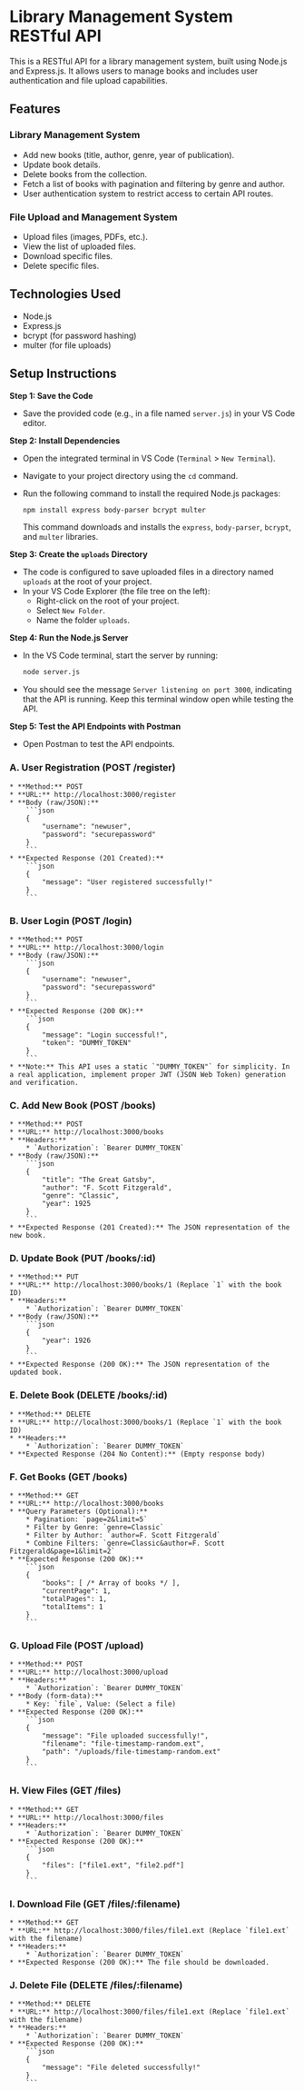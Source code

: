 # Library Management System RESTful API

This is a RESTful API for a library management system, built using Node.js and Express.js. It allows users to manage books and includes user authentication and file upload capabilities.

## Features

### Library Management System
* Add new books (title, author, genre, year of publication).
* Update book details.
* Delete books from the collection.
* Fetch a list of books with pagination and filtering by genre and author.
* User authentication system to restrict access to certain API routes.

### File Upload and Management System
* Upload files (images, PDFs, etc.).
* View the list of uploaded files.
* Download specific files.
* Delete specific files.

## Technologies Used
* Node.js
* Express.js
* bcrypt (for password hashing)
* multer (for file uploads)

## Setup Instructions

**Step 1: Save the Code**

* Save the provided code (e.g., in a file named `server.js`) in your VS Code editor.

**Step 2: Install Dependencies**

* Open the integrated terminal in VS Code (`Terminal` \> `New Terminal`).
* Navigate to your project directory using the `cd` command.
* Run the following command to install the required Node.js packages:

    ```bash
    npm install express body-parser bcrypt multer
    ```
    This command downloads and installs the `express`, `body-parser`, `bcrypt`, and `multer` libraries.

**Step 3: Create the `uploads` Directory**

* The code is configured to save uploaded files in a directory named `uploads` at the root of your project.
* In your VS Code Explorer (the file tree on the left):
    * Right-click on the root of your project.
    * Select `New Folder`.
    * Name the folder `uploads`.

**Step 4: Run the Node.js Server**

* In the VS Code terminal, start the server by running:
    ```bash
    node server.js
    ```
* You should see the message `Server listening on port 3000`, indicating that the API is running. Keep this terminal window open while testing the API.

**Step 5: Test the API Endpoints with Postman**

* Open Postman to test the API endpoints.

### A. User Registration (POST /register)
    * **Method:** POST
    * **URL:** http://localhost:3000/register
    * **Body (raw/JSON):**
        ```json
        {
            "username": "newuser",
            "password": "securepassword"
        }
        ```
    * **Expected Response (201 Created):**
        ```json
        {
            "message": "User registered successfully!"
        }
        ```

### B. User Login (POST /login)
    * **Method:** POST
    * **URL:** http://localhost:3000/login
    * **Body (raw/JSON):**
        ```json
        {
            "username": "newuser",
            "password": "securepassword"
        }
        ```
    * **Expected Response (200 OK):**
        ```json
        {
            "message": "Login successful!",
            "token": "DUMMY_TOKEN"
        }
        ```
    * **Note:** This API uses a static `"DUMMY_TOKEN"` for simplicity. In a real application, implement proper JWT (JSON Web Token) generation and verification.

### C. Add New Book (POST /books)
    * **Method:** POST
    * **URL:** http://localhost:3000/books
    * **Headers:**
        * `Authorization`: `Bearer DUMMY_TOKEN`
    * **Body (raw/JSON):**
        ```json
        {
            "title": "The Great Gatsby",
            "author": "F. Scott Fitzgerald",
            "genre": "Classic",
            "year": 1925
        }
        ```
    * **Expected Response (201 Created):** The JSON representation of the new book.

### D. Update Book (PUT /books/:id)
    * **Method:** PUT
    * **URL:** http://localhost:3000/books/1 (Replace `1` with the book ID)
    * **Headers:**
        * `Authorization`: `Bearer DUMMY_TOKEN`
    * **Body (raw/JSON):**
        ```json
        {
            "year": 1926
        }
        ```
    * **Expected Response (200 OK):** The JSON representation of the updated book.

### E. Delete Book (DELETE /books/:id)
    * **Method:** DELETE
    * **URL:** http://localhost:3000/books/1 (Replace `1` with the book ID)
    * **Headers:**
        * `Authorization`: `Bearer DUMMY_TOKEN`
    * **Expected Response (204 No Content):** (Empty response body)

### F. Get Books (GET /books)
    * **Method:** GET
    * **URL:** http://localhost:3000/books
    * **Query Parameters (Optional):**
        * Pagination: `page=2&limit=5`
        * Filter by Genre: `genre=Classic`
        * Filter by Author: `author=F. Scott Fitzgerald`
        * Combine Filters: `genre=Classic&author=F. Scott Fitzgerald&page=1&limit=2`
    * **Expected Response (200 OK):**
        ```json
        {
            "books": [ /* Array of books */ ],
            "currentPage": 1,
            "totalPages": 1,
            "totalItems": 1
        }
        ```

### G. Upload File (POST /upload)
    * **Method:** POST
    * **URL:** http://localhost:3000/upload
    * **Headers:**
        * `Authorization`: `Bearer DUMMY_TOKEN`
    * **Body (form-data):**
        * Key: `file`, Value: (Select a file)
    * **Expected Response (200 OK):**
        ```json
        {
            "message": "File uploaded successfully!",
            "filename": "file-timestamp-random.ext",
            "path": "/uploads/file-timestamp-random.ext"
        }
        ```

### H. View Files (GET /files)
    * **Method:** GET
    * **URL:** http://localhost:3000/files
    * **Headers:**
        * `Authorization`: `Bearer DUMMY_TOKEN`
    * **Expected Response (200 OK):**
        ```json
        {
            "files": ["file1.ext", "file2.pdf"]
        }
        ```

### I. Download File (GET /files/:filename)
    * **Method:** GET
    * **URL:** http://localhost:3000/files/file1.ext (Replace `file1.ext` with the filename)
    * **Headers:**
        * `Authorization`: `Bearer DUMMY_TOKEN`
    * **Expected Response (200 OK):** The file should be downloaded.

### J. Delete File (DELETE /files/:filename)
    * **Method:** DELETE
    * **URL:** http://localhost:3000/files/file1.ext (Replace `file1.ext` with the filename)
    * **Headers:**
        * `Authorization`: `Bearer DUMMY_TOKEN`
    * **Expected Response (200 OK):**
        ```json
        {
            "message": "File deleted successfully!"
        }
        ```
